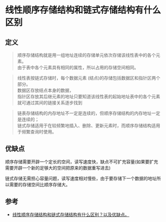 # 线性顺序存储结构和链式存储结构有什么区别


## 定义

>顺序存储结构就是用一组地址连续的存储单元依次存储该线性表中的各个元素。  
由于表中各个元素具有相同的属性，所以占用的存储空间相同。

>线性表按链式存储时，每个数据元素 (结点)的存储包括数据区和指针区两个部分。  
数据区存放结点本身的数据，  
指针区存放其后继元素的地址只要知道该线性表的起始地址表中的各个元素就可通过其间的链接关系逐步找到

>链表存储结构的内存地址不一定是连续的，但顺序存储结构的内存地址一定是连续的；  
链式存储适用于在较频繁地插入、删除、更新元素时，而顺序存储结构适用于频繁查询时使用。

## 优缺点
顺序存储需要开辟一个定长的空间，读写速度快，缺点不可扩充容量(如果要扩充需要开辟一个新的足够大的空间把原来的数据重写进去)

链式存储无需担心容量问题，读写速度相对慢些，由于要存储下一个数据的地址所以需要的存储空间比顺序存储大。




## 参考
- [线性顺序存储结构和链式存储结构有什么区别？以及优缺点。](https://www.jianshu.com/p/9bc2f63da883)
